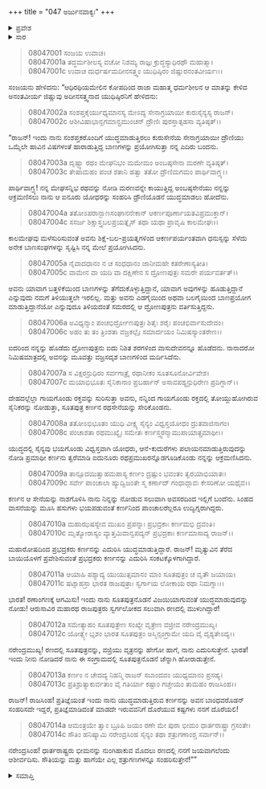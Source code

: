 +++
title = "047 ಅರ್ಜುನವಾಕ್ಯಃ"
+++

<details><summary>ಪ್ರವೇಶ</summary>


।।   ಓಂ ಓಂ ನಮೋ ನಾರಾಯಣಾಯ।।   ಶ್ರೀ ವೇದವ್ಯಾಸಾಯ ನಮಃ ।।

ಶ್ರೀ ಕೃಷ್ಣದ್ವೈಪಾಯನ ವೇದವ್ಯಾಸ ವಿರಚಿತ  

**ಶ್ರೀ ಮಹಾಭಾರತ**

**ಕರ್ಣ ಪರ್ವ**

**ಕರ್ಣವಧ ಪರ್ವ**

**ಅಧ್ಯಾಯ 47**

</details>

<details><summary>ಸಾರ</summary>

ಅರ್ಜುನನು ಯುಧಿಷ್ಠಿರನಿಗೆ ಉತ್ತರಿಸುತ್ತಾ ಅಶ್ವತ್ಥಾಮನೊಡನೆ ಯುದ್ಧಮಾಡುತ್ತಿದ್ದ ಕಾರಣ ಅವನಿಗೆ ಕರ್ಣನೊಡನೆ ಯುದ್ಧಮಾಡುವ ಅವಕಾಶ ದೊರೆಯಲಿಲ್ಲವೆಂದೂ, ಯುಧಿಷ್ಠಿರನನ್ನು ನೋಡುವ ಆಸೆಯಿಂದ ತ್ವರೆಮಾಡಿ ಶಿಬಿರಕ್ಕೆ ಬಂದನೆಂದೂ, ಇಂದು ಅವನು ಕರ್ಣನನ್ನು ವಧಿಸುತ್ತಾನೆಂದೂ ಹೇಳಿದುದು (1-14).


</details>


> 08047001 ಸಂಜಯ ಉವಾಚ।   
08047001a ತದ್ಧರ್ಮಶೀಲಸ್ಯ ವಚೋ ನಿಶಮ್ಯ
	ರಾಜ್ಞಃ ಕ್ರುದ್ಧಸ್ಯಾಧಿರಥೌ ಮಹಾತ್ಮಾ।   
> 08047001c ಉವಾಚ ದುರ್ಧರ್ಷಮದೀನಸತ್ತ್ವಂ
	ಯುಧಿಷ್ಠಿರಂ ಜಿಷ್ಣುರನಂತವೀರ್ಯಃ।।   

ಸಂಜಯನು ಹೇಳಿದನು: “ಆಧಿರಥಿಯಮೇಲಿನ ಕೋಪದಿಂದ ರಾಜಾ ಮಹಾತ್ಮ ಧರ್ಮಶೀಲನ ಆ ಮಾತನ್ನು ಕೇಳಿದ ಅನಂತವೀರ್ಯ ಜಿಷ್ಣುವು ಅದೀನಸತ್ತ್ವನಾದ ಯುಧಿಷ್ಠಿರನಿಗೆ ಹೇಳಿದನು:

> 08047002a ಸಂಶಪ್ತಕೈರ್ಯುಧ್ಯಮಾನಸ್ಯ ಮೇಽದ್ಯ
	ಸೇನಾಗ್ರಯಾಯೀ ಕುರುಸೈನ್ಯಸ್ಯ ರಾಜನ್।   
> 08047002c ಆಶೀವಿಷಾಭಾನ್ಖಗಮಾನ್ಪ್ರಮುಂಚನ್
	ದ್ರೌಣಿಃ ಪುರಸ್ತಾತ್ಸಹಸಾ ವ್ಯತಿಷ್ಠತ್।।   

“ರಾಜನ್! ಇಂದು ನಾನು ಸಂಶಪ್ತಕರೊಂದಿಗೆ ಯುದ್ಧಮಾಡುತ್ತಿರಲು ಕುರುಸೇನೆಯ ಸೇನಾಗ್ರಯಾಯೀ ದ್ರೌಣಿಯು ಒಮ್ಮೆಲೇ ಹಾವಿನ ವಿಷಗಳಂತೆ ಹಾರಾಡುತ್ತಿದ್ದ ಬಾಣಗಳನ್ನು ಪ್ರಯೋಗಿಸುತ್ತಾ ನನ್ನ ಎದಿರು ಬಂದನು.

> 08047003a ದೃಷ್ಟ್ವಾ ರಥಂ ಮೇಘನಿಭಂ ಮಮೇಮಂ
	ಅಂಬಷ್ಠಸೇನಾ ಮರಣೇ ವ್ಯತಿಷ್ಠತ್।   
> 08047003c ತೇಷಾಮಹಂ ಪಂಚ ಶತಾನಿ ಹತ್ವಾ
	ತತೋ ದ್ರೌಣಿಮಗಮಂ ಪಾರ್ಥಿವಾಗ್ರ್ಯ।।   

ಪಾರ್ಥಿವಾಗ್ರ್ಯ! ನನ್ನ ಮೇಘಸನ್ನಿಭ ರಥವನ್ನು ನೋಡಿ ಮರಣವನ್ನೇ ಕಾಯುತ್ತಿದ್ದ ಅಂಬಷ್ಠಸೇನೆಯು ನನ್ನನ್ನು ಆಕ್ರಮಣಿಸಲು ನಾನು ಆ ಐನೂರು ಯೋಧರನ್ನು ಸಂಹರಿಸಿ ದ್ರೌಣಿಯೊಡನೆ ಯುದ್ಧಮಾಡಲು ಹೋದೆನು.

> 08047004a ತತೋಽಪರಾನ್ಬಾಣಸಂಘಾನನೇಕಾನ್
	ಆಕರ್ಣಪೂರ್ಣಾಯತವಿಪ್ರಮುಕ್ತಾನ್।   
> 08047004c ಸಸರ್ಜ ಶಿಕ್ಷಾಸ್ತ್ರಬಲಪ್ರಯತ್ನೈಸ್
	ತಥಾ ಯಥಾ ಪ್ರಾವೃಷಿ ಕಾಲಮೇಘಃ।।   

ಕಾಲಮೇಘವು ಮಳೆಸುರಿಸುವಂತೆ ಅವನು ಶಿಕ್ಷೆ-ಬಲ-ಪ್ರಯತ್ನಗಳಿಂದ ಆಕರ್ಣಪರ್ಯಂತವಾಗಿ ಧನುಸ್ಸನ್ನು ಸೆಳೆದು ಅನೇಕ ಬಾಣಸಂಘಗಳನ್ನು ಸೃಷ್ಟಿಸಿ ನನ್ನ ಮೇಲೆ ಪ್ರಯೋಗಿಸಿದನು.

> 08047005a ನೈವಾದಧಾನಂ ನ ಚ ಸಂಧಧಾನಂ
	ಜಾನೀಮಹೇ ಕತರೇಣಾಸ್ಯತೀತಿ।   
> 08047005c ವಾಮೇನ ವಾ ಯದಿ ವಾ ದಕ್ಷಿಣೇನ
	ಸ ದ್ರೋಣಪುತ್ರಃ ಸಮರೇ ಪರ್ಯವರ್ತತ್।।   

ಅವನು ಯಾವಾಗ ಬತ್ತಳಿಕೆಯಿಂದ ಬಾಣಗಳನ್ನು ತೆಗೆದುಕೊಳ್ಳುತ್ತಿದ್ದಾನೆ, ಯಾವಾಗ ಅವುಗಳನ್ನು ಹೂಡುತ್ತಿದ್ದಾನೆ ಎನ್ನುವುದು ನಮಗೆ ತಿಳಿಯುತ್ತಲೇ ಇರಲಿಲ್ಲ. ಮತ್ತು ಅವನು ಎಡಗೈಯಿಂದ ಅಥವಾ ಬಲಗೈಯಿಂದ ಬಾಣಪ್ರಯೋಗ ಮಾಡುತ್ತಿದ್ದಾನೆಯೋ ಎನ್ನುವುದೂ ತಿಳಿಯದಂತೆ ಸಮರದಲ್ಲಿ ಆ ದ್ರೋಣಪುತ್ರನು ವರ್ತಿಸುತ್ತಿದ್ದನು.

> 08047006a ಅವಿಧ್ಯನ್ಮಾಂ ಪಂಚಭಿರ್ದ್ರೋಣಪುತ್ರಃ
	ಶಿತೈಃ ಶರೈಃ ಪಂಚಭಿರ್ವಾಸುದೇವಂ।   
> 08047006c ಅಹಂ ತು ತಂ ತ್ರಿಂಶತಾ ವಜ್ರಕಲ್ಪೈಃ
	ಸಮಾರ್ದಯಂ ನಿಮಿಷಸ್ಯಾಂತರೇಣ।।   

ಐದರಿಂದ ನನ್ನನ್ನು ಹೊಡೆದು ದ್ರೋಣಪುತ್ರನು ಐದು ನಿಶಿತ ಶರಗಳಿಂದ ವಾಸುದೇವನನ್ನೂ ಹೊಡೆದನು. ನಾನಾದರೋ ನಿಮಿಷಮಾತ್ರದಲ್ಲಿ ಅವನನ್ನು ಮೂವತ್ತು ವಜ್ರಸದೃಶ ಬಾಣಗಳಿಂದ ಮರ್ದಿಸಿದೆನು.

> 08047007a ಸ ವಿಕ್ಷರನ್ರುಧಿರಂ ಸರ್ವಗಾತ್ರೈ
	ರಥಾನೀಕಂ ಸೂತಸೂನೋರ್ವಿವೇಶ।   
> 08047007c ಮಯಾಭಿಭೂತಃ ಸೈನಿಕಾನಾಂ ಪ್ರಬರ್ಹಾನ್
	ಅಸಾವಪಶ್ಯನ್ರುಧಿರೇಣ ಪ್ರದಿಗ್ಧಾನ್।।   

ದೇಹದಲ್ಲೆಲ್ಲಾ ಗಾಯಗೊಂಡು ರಕ್ತವನ್ನು ಸುರಿಸುತ್ತಾ ಅವನು, ನನ್ನಿಂದ ಗಾಯಗೊಂಡು ರಕ್ತದಲ್ಲಿ ತೋಯ್ದುಹೋಗಿರುವ ಸೈನಿಕರನ್ನು ನೋಡುತ್ತಾ, ಸೂತಪುತ್ರ ಕರ್ಣನ ರಥಸೇನೆಯನ್ನು ಸೇರಿಕೊಂಡನು.

> 08047008a ತತೋಽಭಿಭೂತಂ ಯುಧಿ ವೀಕ್ಷ್ಯ ಸೈನ್ಯಂ
	ವಿಧ್ವಸ್ತಯೋಧಂ ದ್ರುತವಾಜಿನಾಗಂ।   
> 08047008c ಪಂಚಾಶತಾ ರಥಮುಖ್ಯೈಃ ಸಮೇತಃ
	ಕರ್ಣಸ್ತ್ವರನ್ಮಾಮುಪಾಯಾತ್ಪ್ರಮಾಥೀ।।   

ಯುದ್ಧದಲ್ಲಿ ಸೈನ್ಯವು ಭಯಗೊಂಡು ವಿಧ್ವಸ್ತವಾಗಿ ಯೋಧರು, ಆನೆ-ಕುದುರೆಗಳು ಪಲಾಯನಮಾಡುತ್ತಿರುವುದನ್ನು ನೋಡಿ ಪ್ರಮಾಥೀ ಕರ್ಣನು ತ್ವರೆಮಾಡಿ ಐದುನೂರು ರಥಪ್ರಮುಖರನ್ನೊಡಗೂಡಿಕೊಂಡು ನನ್ನನ್ನು ಆಕ್ರಮಣಿಸಿದನು.

> 08047009a ತಾನ್ಸೂದಯಿತ್ವಾಹಮಪಾಸ್ಯ ಕರ್ಣಂ
	ದ್ರಷ್ಟುಂ ಭವಂತಂ ತ್ವರಯಾಭಿಯಾತಃ।   
> 08047009c ಸರ್ವೇ ಪಾಂಚಾಲಾ ಹ್ಯುದ್ವಿಜಂತೇ ಸ್ಮ ಕರ್ಣಾದ್
	ಗಂಧಾದ್ಗಾವಃ ಕೇಸರಿಣೋ ಯಥೈವ।।   

ಕರ್ಣನ ಆ ಸೇನೆಯನ್ನು ನಾಶಗೊಳಿಸಿ ನಾನು ನಿನ್ನನ್ನು ನೋಡುವ ಸಲುವಾಗಿ ಅವಸರದಿಂದ ಇಲ್ಲಿಗೆ ಬಂದೆನು. ಸಿಂಹದ ವಾಸನೆಯನ್ನು ಮೂಸಿ ಹಸುಗಳು ಭಯಪಡುವಂತೆ ಕರ್ಣನಿಂದ ಪಾಂಚಾಲರೆಲ್ಲರೂ ಉದ್ವಿಗ್ನರಾಗಿದ್ದರು.

> 08047010a ಮಹಾಝಷಸ್ಯೇವ ಮುಖಂ ಪ್ರಪನ್ನಾಃ
	ಪ್ರಭದ್ರಕಾಃ ಕರ್ಣಮಭಿ ದ್ರವಂತಿ।   
> 08047010c ಮೃತ್ಯೋರಾಸ್ಯಂ ವ್ಯಾತ್ತಮಿವಾನ್ವಪದ್ಯನ್
	ಪ್ರಭದ್ರಕಾಃ ಕರ್ಣಮಾಸಾದ್ಯ ರಾಜನ್।।   

ಮಹಾರೋಷದಿಂದ ಪ್ರಭದ್ರಕರು ಕರ್ಣನನ್ನು ಎದುರಿಸಿ ಯುದ್ಧಮಾಡುತ್ತಿದ್ದಾರೆ. ರಾಜನ್! ಮೃತ್ಯುವಿನ ತೆರೆದ ಬಾಯಿಯೊಳಗೆ ಪ್ರವೇಶಿಸುವಂತೆ ಪ್ರಭದ್ರಕರು ಕರ್ಣನನ್ನು ಎದುರಿಸಿ ಸಂಕಟಕ್ಕೊಳಗಾಗಿದ್ದಾರೆ.

> 08047011a ಆಯಾಹಿ ಪಶ್ಯಾದ್ಯ ಯುಯುತ್ಸಮಾನಂ
	ಮಾಂ ಸೂತಪುತ್ರಂ ಚ ವೃತೌ ಜಯಾಯ।   
> 08047011c ಷಟ್ಸಾಹಸ್ರಾ ಭಾರತ ರಾಜಪುತ್ರಾಃ
	ಸ್ವರ್ಗಾಯ ಲೋಕಾಯ ರಥಾ ನಿಮಗ್ನಾಃ।।   

ಭಾರತ! ರಣಾಂಗಣಕ್ಕೆ ಆಗಮಿಸು! ಇಂದು ನಾನು ಸೂತಪುತ್ರನೊಡನೆ ವಿಜಯಿಯಾಗುವಂತೆ ಯುದ್ಧಮಾಡುವುದನ್ನು ನೋಡು! ಆರುಸಾವಿರ ಮಹಾರಥ ರಾಜಪುತ್ರರು ಸ್ವರ್ಗಲೋಕದ ಸಲುವಾಗಿ ರಣದಲ್ಲಿ ಮುಳುಗಿದ್ದಾರೆ!

> 08047012a ಸಮೇತ್ಯಾಹಂ ಸೂತಪುತ್ರೇಣ ಸಂಖ್ಯೇ
	ವೃತ್ರೇಣ ವಜ್ರೀವ ನರೇಂದ್ರಮುಖ್ಯ।   
> 08047012c ಯೋತ್ಸ್ಯೇ ಭೃಶಂ ಭಾರತ ಸೂತಪುತ್ರಂ
	ಅಸ್ಮಿನ್ಸಂಗ್ರಾಮೇ ಯದಿ ವೈ ದೃಶ್ಯತೇಽದ್ಯ।।   

ನರೇಂದ್ರಮುಖ್ಯ! ರಣದಲ್ಲಿ ಸೂತಪುತ್ರನನ್ನು, ವಜ್ರಿಯು ವೃತ್ರನನ್ನು ಹೇಗೋ ಹಾಗೆ, ನಾನು ಎದುರಿಸುತ್ತೇನೆ. ಭಾರತ! ಇಂದು ನೀನು ನೋಡಿದರೆ ನಾನು ಈ ಸಂಗ್ರಾಮದಲ್ಲಿ ಸೂತಪುತ್ರನೊಡನೆ ಚೆನ್ನಾಗಿ ಹೋರಾಡುತ್ತೇನೆ.

> 08047013a ಕರ್ಣಂ ನ ಚೇದದ್ಯ ನಿಹನ್ಮಿ ರಾಜನ್
	ಸಬಾಂದವಂ ಯುಧ್ಯಮಾನಂ ಪ್ರಸಹ್ಯ।   
> 08047013c ಪ್ರತಿಶ್ರುತ್ಯಾಕುರ್ವತಾಂ ವೈ ಗತಿರ್ಯಾ
	ಕಷ್ಟಾಂ ಗಚ್ಚೇಯಂ ತಾಮಹಂ ರಾಜಸಿಂಹ।।   

ರಾಜನ್! ರಾಜಸಿಂಹ! ಪ್ರತಿಜ್ಞೆಯಂತೆ ಇಂದು ನಾನು ಯುದ್ಧಮಾಡುತ್ತಿರುವ ಕರ್ಣನನ್ನು ಅವನ ಬಾಂಧವರೊಡನ್ ಸಂಹರಿಸದೇ ಇದ್ದರೆ, ಪ್ರತಿಜ್ಞೆಮಾಡಿದಂತೆ ಮಾಡದೇ ಇರುವವನಿಗೆ ದೊರೆಯುವ ಕಷ್ಟಗಳು ನನಗೆ ದೊರೆಯಲಿ!

> 08047014a ಆಮಂತ್ರಯೇ ತ್ವಾಂ ಬ್ರೂಹಿ ಜಯಂ ರಣೇ ಮೇ
	ಪುರಾ ಭೀಮಂ ಧಾರ್ತರಾಷ್ಟ್ರಾ ಗ್ರಸಂತೇ।   
> 08047014c ಸೌತಿಂ ಹನಿಷ್ಯಾಮಿ ನರೇಂದ್ರಸಿಂಹ
	ಸೈನ್ಯಂ ತಥಾ ಶತ್ರುಗಣಾಂಶ್ಚ ಸರ್ವಾನ್।।  

ನರೇಂದ್ರಸಿಂಹ! ಧಾರ್ತರಾಷ್ಟ್ರರು ಭೀಮನನ್ನು ನುಂಗಿಹಾಕುವ ಮೊದಲು ರಣದಲ್ಲಿ ನನಗೆ ಜಯವಾಗಲೆಂದು ಆಶೀರ್ವದಿಸು. ಸೌತಿಯನ್ನು ಮತ್ತು ಹಾಗೆಯೇ ಎಲ್ಲ ಶತ್ರುಗಣಗಳನ್ನೂ ಸಂಹರಿಸುತ್ತೇನೆ!””


<details><summary>ಸಮಾಪ್ತಿ</summary>

ಇತಿ ಶ್ರೀ ಮಹಾಭಾರತೇ ಕರ್ಣಪರ್ವಣಿ ಅರ್ಜುನವಾಕ್ಯೇ ಸಪ್ತಚತ್ವಾರಿಂಶೋಽಧ್ಯಾಯಃ।।  
ಇದು ಶ್ರೀ ಮಹಾಭಾರತದಲ್ಲಿ ಕರ್ಣಪರ್ವದಲ್ಲಿ ಅರ್ಜುನವಾಕ್ಯ ಎನ್ನುವ ನಲ್ವತ್ತೇಳನೇ ಅಧ್ಯಾಯವು.


</details>
